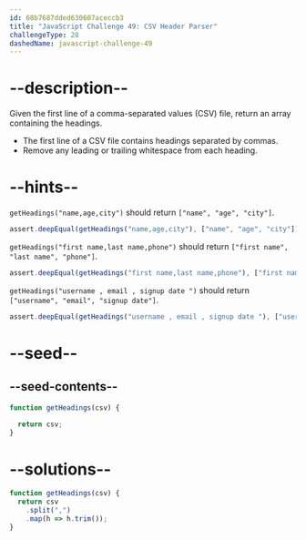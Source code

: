 ```yaml
---
id: 68b7687dded630607aceccb3
title: "JavaScript Challenge 49: CSV Header Parser"
challengeType: 28
dashedName: javascript-challenge-49
---
```


# --description--

Given the first line of a comma-separated values (CSV) file, return an array containing the headings.

- The first line of a CSV file contains headings separated by commas.
- Remove any leading or trailing whitespace from each heading.

# --hints--

`getHeadings("name,age,city")` should return `["name", "age", "city"]`.

```js
assert.deepEqual(getHeadings("name,age,city"), ["name", "age", "city"]);
```

`getHeadings("first name,last name,phone")` should return `["first name", "last name", "phone"]`.

```js
assert.deepEqual(getHeadings("first name,last name,phone"), ["first name", "last name", "phone"]);
```

`getHeadings("username , email , signup date ")` should return `["username", "email", "signup date"]`.

```js
assert.deepEqual(getHeadings("username , email , signup date "), ["username", "email", "signup date"]);
```

# --seed--

## --seed-contents--

```js
function getHeadings(csv) {

  return csv;
}
```

# --solutions--

```js
function getHeadings(csv) {
  return csv
    .split(",")
    .map(h => h.trim());
}
```
